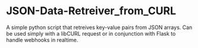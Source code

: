 # JSON-Data-Retreiver_from_CURL
A simple python script that retreives key-value pairs from JSON arrays. Can be used simply with a libCURL request or in conjunction with Flask to handle webhooks in realtime.
